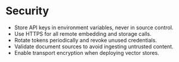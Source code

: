 # Security

- Store API keys in environment variables, never in source control.
- Use HTTPS for all remote embedding and storage calls.
- Rotate tokens periodically and revoke unused credentials.
- Validate document sources to avoid ingesting untrusted content.
- Enable transport encryption when deploying vector stores.
